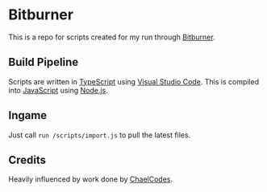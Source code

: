 # Bitburner
This is a repo for scripts created for my run through [Bitburner](https://danielyxie.github.io/bitburner/).

## Build Pipeline
Scripts are written in [TypeScript](https://www.typescriptlang.org/) using [Visual Studio Code](https://code.visualstudio.com/). This is compiled into [JavaScript](https://developer.mozilla.org/en-US/docs/Web/JavaScript) using [Node.js](https://nodejs.org/en/).

## Ingame
Just call `run /scripts/import.js` to pull the latest files.

## Credits
Heavily influenced by work done by [ChaelCodes](https://github.com/ChaelCodes/bitburner-scripts).

